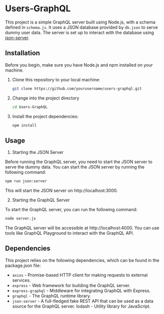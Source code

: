 # Users-GraphQL

This project is a simple GraphQL server built using Node.js, with a schema defined in `schema.js`. It uses a JSON database provided by `db.json` to serve dummy user data. The server is set up to interact with the database using [json-server](https://github.com/typicode/json-server).

## Installation

Before you begin, make sure you have Node.js and npm installed on your machine.

1. Clone this repository to your local machine:

   ```bash
   git clone https://github.com/yourusername/users-graphql.git
   ```
2. Change into the project directory

   ```bash
   cd Users-GraphQL
   ```
3. Install the project dependencies:

   ```bash
   npm install
   ```
## Usage
1. Starting the JSON Server

Before running the GraphQL server, you need to start the JSON server to serve the dummy data. You can start the JSON server by running the following command:

   ```bash
   npm run json:server
   ```
This will start the JSON server on http://localhost:3000.


2. Starting the GraphQL Server

To start the GraphQL server, you can run the following command:

   ```bash
   node server.js
   ```
The GraphQL server will be accessible at http://localhost:4000. You can use tools like GraphQL Playground to interact with the GraphQL API.


## Dependencies

This project relies on the following dependencies, which can be found in the package.json file:

* `axios` - Promise-based HTTP client for making requests to external services.
* `express` - Web framework for building the GraphQL server.
* `express-graphql` - Middleware for integrating GraphQL with Express.
* `graphql` - The GraphQL runtime library.
* `json-server` - A full-fledged fake REST API that can be used as a data source for the GraphQL server.
lodash - Utility library for JavaScript.